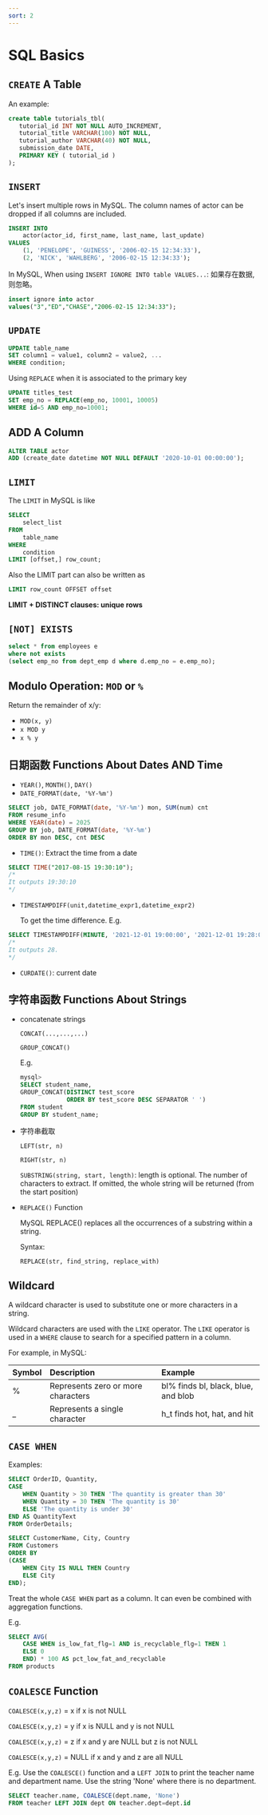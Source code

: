 ```yaml
---
sort: 2
---
```



# SQL Basics

## `CREATE` A Table

An example:

```sql
create table tutorials_tbl(
   tutorial_id INT NOT NULL AUTO_INCREMENT,
   tutorial_title VARCHAR(100) NOT NULL,
   tutorial_author VARCHAR(40) NOT NULL,
   submission_date DATE,
   PRIMARY KEY ( tutorial_id )
);
```

## `INSERT`

Let's insert multiple rows in MySQL. The column names of actor can be dropped if all columns are included.

```sql
INSERT INTO 
	actor(actor_id, first_name, last_name, last_update)
VALUES
    (1, 'PENELOPE', 'GUINESS', '2006-02-15 12:34:33'),
    (2, 'NICK', 'WAHLBERG', '2006-02-15 12:34:33');
```

In MySQL, When using `INSERT IGNORE INTO table VALUES...`: 如果存在数据,则忽略。

```sql
insert ignore into actor 
values("3","ED","CHASE","2006-02-15 12:34:33");
```

## `UPDATE`

```sql
UPDATE table_name
SET column1 = value1, column2 = value2, ...
WHERE condition;
```

Using `REPLACE` when it is associated to the primary key

```sql
UPDATE titles_test
SET emp_no = REPLACE(emp_no, 10001, 10005)
WHERE id=5 AND emp_no=10001;
```

## ADD A Column

```sql
ALTER TABLE actor
ADD (create_date datetime NOT NULL DEFAULT '2020-10-01 00:00:00');
```

## `LIMIT`

The `LIMIT` in MySQL is like

```sql
SELECT 
	select_list
FROM
	table_name
WHERE 
	condition
LIMIT [offset,] row_count;
```

Also the LIMIT part can also be written as

```sql
LIMIT row_count OFFSET offset
```

**LIMIT + DISTINCT clauses: unique rows**

## `[NOT] EXISTS`

```sql
select * from employees e
where not exists
(select emp_no from dept_emp d where d.emp_no = e.emp_no);
```

## Modulo Operation: `MOD` or `%`

Return the remainder of x/y:

- `MOD(x, y)`
- `x MOD y`
- `x % y`

## 日期函数 Functions About Dates AND Time

- `YEAR()`, `MONTH()`, `DAY()`
- `DATE_FORMAT(date, '%Y-%m') `

```sql
SELECT job, DATE_FORMAT(date, '%Y-%m') mon, SUM(num) cnt
FROM resume_info
WHERE YEAR(date) = 2025
GROUP BY job, DATE_FORMAT(date, '%Y-%m')
ORDER BY mon DESC, cnt DESC
```
- `TIME()`: Extract the time from a date

```sql
SELECT TIME("2017-08-15 19:30:10");
/*
It outputs 19:30:10
*/
```

- `TIMESTAMPDIFF(unit,datetime_expr1,datetime_expr2)`

	To get the time difference. E.g.

```sql
SELECT TIMESTAMPDIFF(MINUTE, '2021-12-01 19:00:00', '2021-12-01 19:28:00')
/*
It outputs 28.
*/
```


- `CURDATE()`: current date

## 字符串函数 Functions About Strings

- concatenate strings

	`CONCAT(...,...,...)`
	
	`GROUP_CONCAT()`
	
	E.g.
		
	```sql
	mysql> 
	SELECT student_name,
	GROUP_CONCAT(DISTINCT test_score
	             ORDER BY test_score DESC SEPARATOR ' ')
	FROM student
	GROUP BY student_name;
	```

- 字符串截取

	`LEFT(str, n)`
	
	`RIGHT(str, n)`
	
	`SUBSTRING(string, start, length)`: length is optional. The number of characters to extract. If omitted, the whole string will be returned (from the start position)

- `REPLACE()` Function

	MySQL REPLACE() replaces all the occurrences of a substring within a string.

	Syntax:

	`REPLACE(str, find_string, replace_with)`

 
## Wildcard

A wildcard character is used to substitute one or more characters in a string.

Wildcard characters are used with the `LIKE` operator. The `LIKE` operator is used in a `WHERE` clause to search for a specified pattern in a column.

For example, in MySQL:

|Symbol |Description |Example|
|:------|:-----------|:------|
|%     |Represents zero or more characters |bl% finds bl, black, blue, and blob|
|_     |Represents a single character |h_t finds hot, hat, and hit|


## `CASE WHEN`

Examples:

```sql
SELECT OrderID, Quantity,
CASE
    WHEN Quantity > 30 THEN 'The quantity is greater than 30'
    WHEN Quantity = 30 THEN 'The quantity is 30'
    ELSE 'The quantity is under 30'
END AS QuantityText
FROM OrderDetails;
```

```sql
SELECT CustomerName, City, Country
FROM Customers
ORDER BY
(CASE
    WHEN City IS NULL THEN Country
    ELSE City
END);
```

Treat the whole `CASE WHEN` part as a column. It can even be combined with aggregation functions. 

E.g.

```sql
SELECT AVG(
	CASE WHEN is_low_fat_flg=1 AND is_recyclable_flg=1 THEN 1
	ELSE 0 
	END) * 100 AS pct_low_fat_and_recyclable
FROM products
```

## `COALESCE` Function

`COALESCE(x,y,z)` = x if x is not NULL

`COALESCE(x,y,z)` = y if x is NULL and y is not NULL

`COALESCE(x,y,z)` = z if x and y are NULL but z is not NULL

`COALESCE(x,y,z)` = NULL if x and y and z are all NULL 

E.g. Use the `COALESCE()` function and a `LEFT JOIN` to print the teacher name and department name. Use the string 'None' where there is no department.

```sql
SELECT teacher.name, COALESCE(dept.name, 'None')
FROM teacher LEFT JOIN dept ON teacher.dept=dept.id
```
